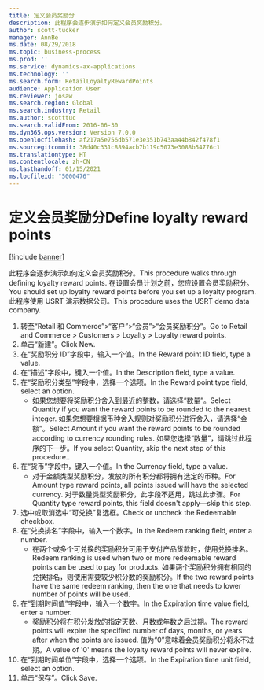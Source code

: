 ```yaml
---
title: 定义会员奖励分
description: 此程序会逐步演示如何定义会员奖励积分。
author: scott-tucker
manager: AnnBe
ms.date: 08/29/2018
ms.topic: business-process
ms.prod: ''
ms.service: dynamics-ax-applications
ms.technology: ''
ms.search.form: RetailLoyaltyRewardPoints
audience: Application User
ms.reviewer: josaw
ms.search.region: Global
ms.search.industry: Retail
ms.author: scotttuc
ms.search.validFrom: 2016-06-30
ms.dyn365.ops.version: Version 7.0.0
ms.openlocfilehash: af217a5e756db571e3e351b743aa44b842f478f1
ms.sourcegitcommit: 38d40c331c8894acb7b119c5073e3088b54776c1
ms.translationtype: HT
ms.contentlocale: zh-CN
ms.lasthandoff: 01/15/2021
ms.locfileid: "5000476"
---
```

# <a name="define-loyalty-reward-points"></a><span data-ttu-id="d9927-103">定义会员奖励分</span><span class="sxs-lookup"><span data-stu-id="d9927-103">Define loyalty reward points</span></span>

[!include [banner](../includes/banner.md)]

<span data-ttu-id="d9927-104">此程序会逐步演示如何定义会员奖励积分。</span><span class="sxs-lookup"><span data-stu-id="d9927-104">This procedure walks through defining loyalty reward points.</span></span> <span data-ttu-id="d9927-105">在设置会员计划之前，您应设置会员奖励积分。</span><span class="sxs-lookup"><span data-stu-id="d9927-105">You should set up loyalty reward points before you set up a loyalty program.</span></span> <span data-ttu-id="d9927-106">此程序使用 USRT 演示数据公司。</span><span class="sxs-lookup"><span data-stu-id="d9927-106">This procedure uses the USRT demo data company.</span></span>

1. <span data-ttu-id="d9927-107">转至“Retail 和 Commerce”>“客户”>“会员”>“会员奖励积分”。</span><span class="sxs-lookup"><span data-stu-id="d9927-107">Go to Retail and Commerce > Customers > Loyalty > Loyalty reward points.</span></span>
2. <span data-ttu-id="d9927-108">单击“新建”。</span><span class="sxs-lookup"><span data-stu-id="d9927-108">Click New.</span></span>
3. <span data-ttu-id="d9927-109">在“奖励积分 ID”字段中，输入一个值。</span><span class="sxs-lookup"><span data-stu-id="d9927-109">In the Reward point ID field, type a value.</span></span>
4. <span data-ttu-id="d9927-110">在“描述”字段中，键入一个值。</span><span class="sxs-lookup"><span data-stu-id="d9927-110">In the Description field, type a value.</span></span>
5. <span data-ttu-id="d9927-111">在“奖励积分类型”字段中，选择一个选项。</span><span class="sxs-lookup"><span data-stu-id="d9927-111">In the Reward point type field, select an option.</span></span>
    * <span data-ttu-id="d9927-112">如果您想要将奖励积分舍入到最近的整数，请选择“数量”。</span><span class="sxs-lookup"><span data-stu-id="d9927-112">Select Quantity if you want the reward points to be rounded to the nearest integer.</span></span> <span data-ttu-id="d9927-113">如果您想要根据币种舍入规则对奖励积分进行舍入，请选择“金额”。</span><span class="sxs-lookup"><span data-stu-id="d9927-113">Select Amount if you want the reward points to be rounded according to currency rounding rules.</span></span> <span data-ttu-id="d9927-114">如果您选择“数量”，请跳过此程序的下一步。</span><span class="sxs-lookup"><span data-stu-id="d9927-114">If you select Quantity, skip the next step of this procedure..</span></span>  
6. <span data-ttu-id="d9927-115">在“货币”字段中，键入一个值。</span><span class="sxs-lookup"><span data-stu-id="d9927-115">In the Currency field, type a value.</span></span>
    * <span data-ttu-id="d9927-116">对于金额类型奖励积分，发放的所有积分都将拥有选定的币种。</span><span class="sxs-lookup"><span data-stu-id="d9927-116">For Amount type reward points, all points issued will have the selected currency.</span></span> <span data-ttu-id="d9927-117">对于数量类型奖励积分，此字段不适用，跳过此步骤。</span><span class="sxs-lookup"><span data-stu-id="d9927-117">For Quantity type reward points, this field doesn't apply—skip this step.</span></span>  
7. <span data-ttu-id="d9927-118">选中或取消选中“可兑换”复选框。</span><span class="sxs-lookup"><span data-stu-id="d9927-118">Check or uncheck the Redeemable checkbox.</span></span>
8. <span data-ttu-id="d9927-119">在“兑换排名”字段中，输入一个数字。</span><span class="sxs-lookup"><span data-stu-id="d9927-119">In the Redeem ranking field, enter a number.</span></span>
    * <span data-ttu-id="d9927-120">在两个或多个可兑换的奖励积分可用于支付产品货款时，使用兑换排名。</span><span class="sxs-lookup"><span data-stu-id="d9927-120">Redeem ranking is used when two or more redeemable reward points can be used to pay for products.</span></span> <span data-ttu-id="d9927-121">如果两个奖励积分拥有相同的兑换排名，则使用需要较少积分数的奖励积分。</span><span class="sxs-lookup"><span data-stu-id="d9927-121">If the two reward points have the same redeem ranking, then the one that needs to lower number of points will be used.</span></span>  
9. <span data-ttu-id="d9927-122">在“到期时间值”字段中，输入一个数字。</span><span class="sxs-lookup"><span data-stu-id="d9927-122">In the Expiration time value field, enter a number.</span></span>
    * <span data-ttu-id="d9927-123">奖励积分将在积分发放的指定天数、月数或年数之后过期。</span><span class="sxs-lookup"><span data-stu-id="d9927-123">The reward points will expire the specified number of days, months, or years after when the points are issued.</span></span> <span data-ttu-id="d9927-124">值为“0”意味着会员奖励积分将永不过期。</span><span class="sxs-lookup"><span data-stu-id="d9927-124">A value of '0' means the loyalty reward points will never expire.</span></span>  
10. <span data-ttu-id="d9927-125">在“到期时间单位”字段中，选择一个选项。</span><span class="sxs-lookup"><span data-stu-id="d9927-125">In the Expiration time unit field, select an option.</span></span>
11. <span data-ttu-id="d9927-126">单击“保存”。</span><span class="sxs-lookup"><span data-stu-id="d9927-126">Click Save.</span></span>


